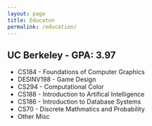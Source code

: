 ```yaml
---
layout: page
title: Educaton
permalink: /education/
---
```


<h2>UC Berkeley - GPA: 3.97</h2>
<ul>
  <li>CS184	- Foundations of Computer Graphics</li>
  <li>DESINV198 - Game Design</li>
  <li>CS294	- Computational Color</li>
  <li>CS188	- Introduction to Artifical Intelligence</li>
  <li>CS186	- Introduction to Database Systems</li>
  <li>CS70	- Discrete Mathmatics and Probability</li>
  <li>Other Misc</li>
</ul>
